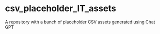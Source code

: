 # csv_placeholder_IT_assets
A repository with a bunch of placeholder CSV assets generated using Chat GPT
